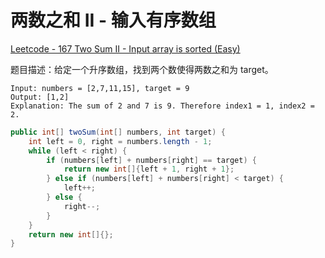 
# 两数之和 II - 输入有序数组

[Leetcode - 167 Two Sum II - Input array is sorted (Easy)](https://leetcode.com/problems/two-sum-ii-input-array-is-sorted/)

题目描述：给定一个升序数组，找到两个数使得两数之和为 target。

```
Input: numbers = [2,7,11,15], target = 9
Output: [1,2]
Explanation: The sum of 2 and 7 is 9. Therefore index1 = 1, index2 = 2.
```

```java
public int[] twoSum(int[] numbers, int target) {
    int left = 0, right = numbers.length - 1;
    while (left < right) {
        if (numbers[left] + numbers[right] == target) {
            return new int[]{left + 1, right + 1};
        } else if (numbers[left] + numbers[right] < target) {
            left++;
        } else {
            right--;
        }
    }
    return new int[]{};
}
```